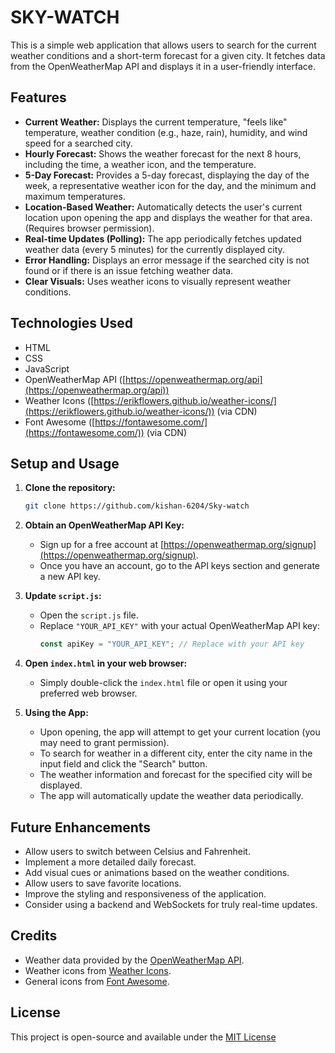# SKY-WATCH

This is a simple web application that allows users to search for the current weather conditions and a short-term forecast for a given city. It fetches data from the OpenWeatherMap API and displays it in a user-friendly interface.

## Features

* **Current Weather:** Displays the current temperature, "feels like" temperature, weather condition (e.g., haze, rain), humidity, and wind speed for a searched city.
* **Hourly Forecast:** Shows the weather forecast for the next 8 hours, including the time, a weather icon, and the temperature.
* **5-Day Forecast:** Provides a 5-day forecast, displaying the day of the week, a representative weather icon for the day, and the minimum and maximum temperatures.
* **Location-Based Weather:** Automatically detects the user's current location upon opening the app and displays the weather for that area. (Requires browser permission).
* **Real-time Updates (Polling):** The app periodically fetches updated weather data (every 5 minutes) for the currently displayed city.
* **Error Handling:** Displays an error message if the searched city is not found or if there is an issue fetching weather data.
* **Clear Visuals:** Uses weather icons to visually represent weather conditions.

## Technologies Used

* HTML
* CSS
* JavaScript
* OpenWeatherMap API ([https://openweathermap.org/api](https://openweathermap.org/api))
* Weather Icons ([https://erikflowers.github.io/weather-icons/](https://erikflowers.github.io/weather-icons/)) (via CDN)
* Font Awesome ([https://fontawesome.com/](https://fontawesome.com/)) (via CDN)

## Setup and Usage

1.  **Clone the repository:**
    ```bash
    git clone https://github.com/kishan-6204/Sky-watch
    ```
2.  **Obtain an OpenWeatherMap API Key:**
    * Sign up for a free account at [https://openweathermap.org/signup](https://openweathermap.org/signup).
    * Once you have an account, go to the API keys section and generate a new API key.
3.  **Update `script.js`:**
    * Open the `script.js` file.
    * Replace `"YOUR_API_KEY"` with your actual OpenWeatherMap API key:
        ```javascript
        const apiKey = "YOUR_API_KEY"; // Replace with your API key
        ```
4.  **Open `index.html` in your web browser:**
    * Simply double-click the `index.html` file or open it using your preferred web browser.

5.  **Using the App:**
    * Upon opening, the app will attempt to get your current location (you may need to grant permission).
    * To search for weather in a different city, enter the city name in the input field and click the "Search" button.
    * The weather information and forecast for the specified city will be displayed.
    * The app will automatically update the weather data periodically.

## Future Enhancements

* Allow users to switch between Celsius and Fahrenheit.
* Implement a more detailed daily forecast.
* Add visual cues or animations based on the weather conditions.
* Allow users to save favorite locations.
* Improve the styling and responsiveness of the application.
* Consider using a backend and WebSockets for truly real-time updates.

## Credits

* Weather data provided by the [OpenWeatherMap API](https://openweathermap.org/).
* Weather icons from [Weather Icons](https://erikflowers.github.io/weather-icons/).
* General icons from [Font Awesome](https://fontawesome.com/).

## License

This project is open-source and available under the [MIT License](LICENSE) 
